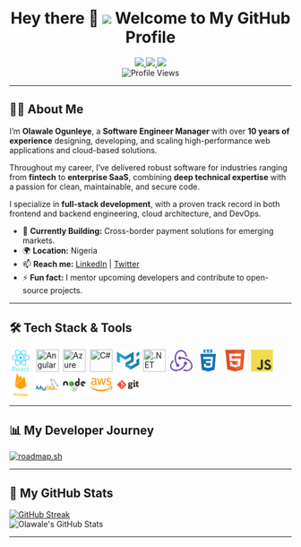 <h1 align="center">
  Hey there 👋
  <img src="https://media.giphy.com/media/hvRJCLFzcasrR4ia7z/giphy.gif" width="28px"/>
  Welcome to My GitHub Profile
</h1>

<div align="center" id="badges">
  <a href="https://www.linkedin.com/in/ogunleye-olawale">
    <img src="https://img.shields.io/badge/LinkedIn-blue?style=for-the-badge&logo=linkedin&logoColor=white"/>
  </a>
  <a href="https://www.youtube.com/channel/UCjIFYv3KJaU8b4Rk2TLHrxQ">
    <img src="https://img.shields.io/badge/YouTube-red?style=for-the-badge&logo=youtube&logoColor=white"/>
  </a>
  <a href="https://twitter.com/wealsegun">
    <img src="https://img.shields.io/badge/Twitter-blue?style=for-the-badge&logo=twitter&logoColor=white"/>
  </a>
</div>

<div align="center">
  <img src="https://komarev.com/ghpvc/?username=wealsegun&style=flat-square&color=blue" alt="Profile Views"/>
</div>

---

## 👨‍💻 About Me

I’m **Olawale Ogunleye**, a **Software Engineer Manager** with over **10 years of experience** designing, developing, and scaling high-performance web applications and cloud-based solutions.

Throughout my career, I’ve delivered robust software for industries ranging from **fintech** to **enterprise SaaS**, combining **deep technical expertise** with a passion for clean, maintainable, and secure code.

I specialize in **full-stack development**, with a proven track record in both frontend and backend engineering, cloud architecture, and DevOps.

- 🔭 **Currently Building:** Cross-border payment solutions for emerging markets.  
- 🌍 **Location:** Nigeria  
- 📫 **Reach me:** [LinkedIn](https://www.linkedin.com/in/ogunleye-olawale) | [Twitter](https://twitter.com/wealsegun)  
- ⚡ **Fun fact:** I mentor upcoming developers and contribute to open-source projects.

---

## 🛠️ Tech Stack & Tools

<div>
  <img src="https://github.com/devicons/devicon/blob/master/icons/react/react-original-wordmark.svg" width="40" height="40" title="React"/>&nbsp;
  <img src="https://cdn.jsdelivr.net/gh/devicons/devicon/icons/angularjs/angularjs-original.svg" width="40" height="40" title="AngularJs"/>&nbsp;
  <img src="https://cdn.jsdelivr.net/gh/devicons/devicon/icons/azure/azure-plain-wordmark.svg" width="40" height="40" title="Azure"/>&nbsp;
  <img src="https://cdn.jsdelivr.net/gh/devicons/devicon/icons/csharp/csharp-original.svg" width="40" height="40" title="C#"/>&nbsp;
  <img src="https://github.com/devicons/devicon/blob/master/icons/materialui/materialui-original.svg" width="40" height="40" title="Material UI"/>&nbsp;
  <img src="https://cdn.jsdelivr.net/gh/devicons/devicon/icons/dotnetcore/dotnetcore-original.svg" width="40" height="40" title=".NET Core"/>&nbsp;
  <img src="https://github.com/devicons/devicon/blob/master/icons/redux/redux-original.svg" width="40" height="40" title="Redux"/>&nbsp;
  <img src="https://github.com/devicons/devicon/blob/master/icons/css3/css3-plain-wordmark.svg" width="40" height="40" title="CSS3"/>&nbsp;
  <img src="https://github.com/devicons/devicon/blob/master/icons/html5/html5-original.svg" width="40" height="40" title="HTML5"/>&nbsp;
  <img src="https://github.com/devicons/devicon/blob/master/icons/javascript/javascript-original.svg" width="40" height="40" title="JavaScript"/>&nbsp;
  <img src="https://github.com/devicons/devicon/blob/master/icons/firebase/firebase-plain-wordmark.svg" width="40" height="40" title="Firebase"/>&nbsp;
  <img src="https://github.com/devicons/devicon/blob/master/icons/mysql/mysql-original-wordmark.svg" width="40" height="40" title="MySQL"/>&nbsp;
  <img src="https://github.com/devicons/devicon/blob/master/icons/nodejs/nodejs-original-wordmark.svg" width="40" height="40" title="NodeJS"/>&nbsp;
  <img src="https://github.com/devicons/devicon/blob/master/icons/amazonwebservices/amazonwebservices-plain-wordmark.svg" width="40" height="40" title="AWS"/>&nbsp;
  <img src="https://github.com/devicons/devicon/blob/master/icons/git/git-original-wordmark.svg" width="40" height="40" title="Git"/>
</div>

---

## 📊 My Developer Journey

<a href="https://roadmap.sh"><img src="https://roadmap.sh/card/tall/67a9eb21f863343482395e54?variant=dark" alt="roadmap.sh"/></a>

---

## 🚀 My GitHub Stats

[![GitHub Streak](https://github-readme-streak-stats.herokuapp.com?user=wealsegun&theme=dark&border=D47B7BB6)](https://git.io/streak-stats)  
![Olawale's GitHub Stats](https://github-readme-stats.vercel.app/api?username=wealsegun&show_icons=true&theme=radical)

---
